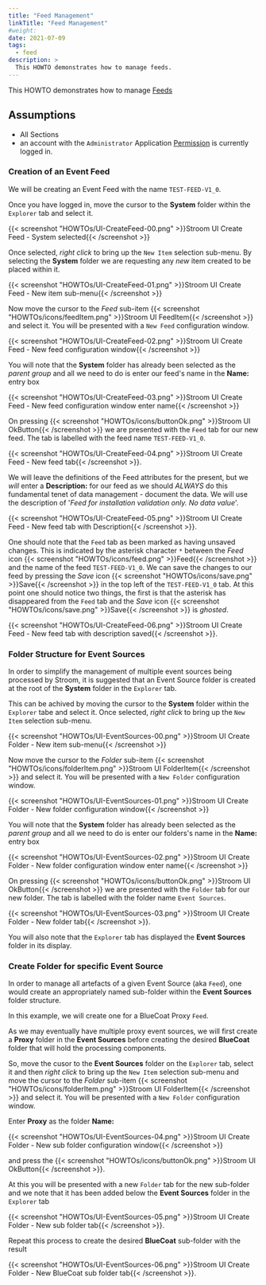 ```yaml
---
title: "Feed Management"
linkTitle: "Feed Management"
#weight:
date: 2021-07-09
tags:
  - feed
description: >
  This HOWTO demonstrates how to manage feeds.
---
```


This HOWTO demonstrates how to manage
[Feeds](../../user-guide/feeds.md "Stroom Feeds")

## Assumptions
- All Sections
 - an account with the `Administrator` Application [Permission](../../user-guide/roles.md "Stroom Application Permissions") is currently logged in.


### Creation of an Event Feed
We will be creating an Event Feed with the name `TEST-FEED-V1_0`.

Once you have logged in, move the cursor to the **System** folder within the `Explorer` tab and select it.

{{< screenshot "HOWTOs/UI-CreateFeed-00.png" >}}Stroom UI Create Feed - System selected{{< /screenshot >}}

Once selected, _right click_ to bring up the `New Item` selection sub-menu. By selecting the **System** folder we are
requesting any  _new_ item created to be placed within it.

{{< screenshot "HOWTOs/UI-CreateFeed-01.png" >}}Stroom UI Create Feed - New item sub-menu{{< /screenshot >}}

Now move the cursor to the _Feed_ sub-item
{{< screenshot "HOWTOs/icons/feedItem.png" >}}Stroom UI FeedItem{{< /screenshot >}}
and select it. You will be presented with a `New Feed` configuration window.

{{< screenshot "HOWTOs/UI-CreateFeed-02.png" >}}Stroom UI Create Feed - New feed configuration window{{< /screenshot >}}

You will note that the **System** folder has already been selected as the _parent group_ and all we need to do is enter our feed's name in the **Name:** entry box

{{< screenshot "HOWTOs/UI-CreateFeed-03.png" >}}Stroom UI Create Feed - New feed configuration window enter name{{< /screenshot >}}

On pressing
{{< screenshot "HOWTOs/icons/buttonOk.png" >}}Stroom UI OkButton{{< /screenshot >}}
we are presented with the `Feed` tab for our new feed. The tab is labelled with the feed name `TEST-FEED-V1_0`.

{{< screenshot "HOWTOs/UI-CreateFeed-04.png" >}}Stroom UI Create Feed - New feed tab{{< /screenshot >}}.

We will leave the definitions of the Feed attributes for the present, but we _will_ enter a **Description:** for our feed
as we should _ALWAYS_ do this fundamental tenet of data management - document the data. We will use
the description of '_Feed for installation validation only. No data value_'.

{{< screenshot "HOWTOs/UI-CreateFeed-05.png" >}}Stroom UI Create Feed - New feed tab with Description{{< /screenshot >}}.

One should note that the `Feed` tab as been marked as having unsaved changes. This is indicated by the asterisk
character `*` between the _Feed_ icon {{< screenshot "HOWTOs/icons/feed.png" >}}Feed{{< /screenshot >}} and the name of the feed `TEST-FEED-V1_0`.
We can save the changes to our feed by pressing the _Save_ icon {{< screenshot "HOWTOs/icons/save.png" >}}Save{{< /screenshot >}} in
the top left of the `TEST-FEED-V1_0` tab. At this point one should notice two things, the first is that the asterisk
has disappeared from the `Feed` tab and the _Save_ icon {{< screenshot "HOWTOs/icons/save.png" >}}Save{{< /screenshot >}} is _ghosted_.

{{< screenshot "HOWTOs/UI-CreateFeed-06.png" >}}Stroom UI Create Feed - New feed tab with description saved{{< /screenshot >}}.


### Folder Structure for Event Sources
In order to simplify the management of multiple event sources being processed by Stroom, it is suggested that an Event Source folder is created at the root of the **System** folder in the `Explorer` tab.

This can be achived by moving the cursor to the **System** folder within the `Explorer` tabe and select it. Once selected, _right click_ to bring up the `New Item` selection sub-menu.

{{< screenshot "HOWTOs/UI-EventSources-00.png" >}}Stroom UI Create Folder - New item sub-menu{{< /screenshot >}}

Now move the cursor to the _Folder_ sub-item
{{< screenshot "HOWTOs/icons/folderItem.png" >}}Stroom UI FolderItem{{< /screenshot >}}
and select it. You will be presented with a `New Folder` configuration window.

{{< screenshot "HOWTOs/UI-EventSources-01.png" >}}Stroom UI Create Folder - New folder configuration window{{< /screenshot >}}

You will note that the **System** folder has already been selected as the _parent group_ and all we need to do is enter our folders's name in the **Name:** entry box

{{< screenshot "HOWTOs/UI-EventSources-02.png" >}}Stroom UI Create Folder - New folder configuration window enter name{{< /screenshot >}}

On pressing
{{< screenshot "HOWTOs/icons/buttonOk.png" >}}Stroom UI OkButton{{< /screenshot >}}
we are presented with the `Folder` tab for our new folder. The tab is labelled with the folder name `Event Sources`.

{{< screenshot "HOWTOs/UI-EventSources-03.png" >}}Stroom UI Create Folder - New folder tab{{< /screenshot >}}.

You will also note that the `Explorer` tab has displayed the **Event Sources** folder in its display.

### Create Folder for specific Event Source
In order to manage all artefacts of a given Event Source (aka `Feed`), one would create an appropriately named sub-folder within the **Event Sources** folder structure.

In this example, we will create one for a BlueCoat Proxy `Feed`.

As we may eventually have multiple proxy event sources, we will first create a **Proxy** folder in the **Event Sources** before creating the desired **BlueCoat** folder that will hold the processing components.

So, move the cusor to the **Event Sources** folder on the `Explorer` tab, select it and then _right click_ to bring up the `New Item` selection sub-menu and move the cursor to the _Folder_ sub-item
{{< screenshot "HOWTOs/icons/folderItem.png" >}}Stroom UI FolderItem{{< /screenshot >}}
and select it. You will be presented with a `New Folder` configuration window.

Enter **Proxy** as the folder **Name:**

{{< screenshot "HOWTOs/UI-EventSources-04.png" >}}Stroom UI Create Folder - New sub folder configuration window{{< /screenshot >}}

and press the {{< screenshot "HOWTOs/icons/buttonOk.png" >}}Stroom UI OkButton{{< /screenshot >}}.

At this you will be presented with a new `Folder` tab for the new sub-folder and we note that it has been added below the **Event Sources** folder in the `Explorer` tab

{{< screenshot "HOWTOs/UI-EventSources-05.png" >}}Stroom UI Create Folder - New sub folder tab{{< /screenshot >}}.

Repeat this process to create the desired **BlueCoat** sub-folder with the result

{{< screenshot "HOWTOs/UI-EventSources-06.png" >}}Stroom UI Create Folder - New BlueCoat sub folder tab{{< /screenshot >}}.
